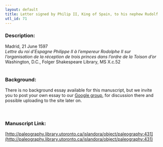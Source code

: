 ```yaml
---
layout: default
title: Letter signed by Philip II, King of Spain, to his nephew Rudolf II, Holy Roman Emperor
utl_id: 71
---
```


### Description:

Madrid, 21 June 1597<br>
_Lettre du roi d’Espagne Philippe II à l’empereur Rodolphe II sur l’organisation de la réception de trois princes dans l’ordre de la Toison d’or_<br>
Washington, D.C., Folger Shakespeare Library, MS X.c.52<br>
 <br>


### Background:

There is no background essay available for this manuscript, but we invite you to post your own essay to our [Google group](https://paleography.library.utoronto.ca/content/group-work), for discussion there and possible uploading to the site later on.<br><br>
 <br>


### Manuscript Link:

[http://paleography.library.utoronto.ca/islandora/object/paleography:431](http://paleography.library.utoronto.ca/islandora/object/paleography:431)